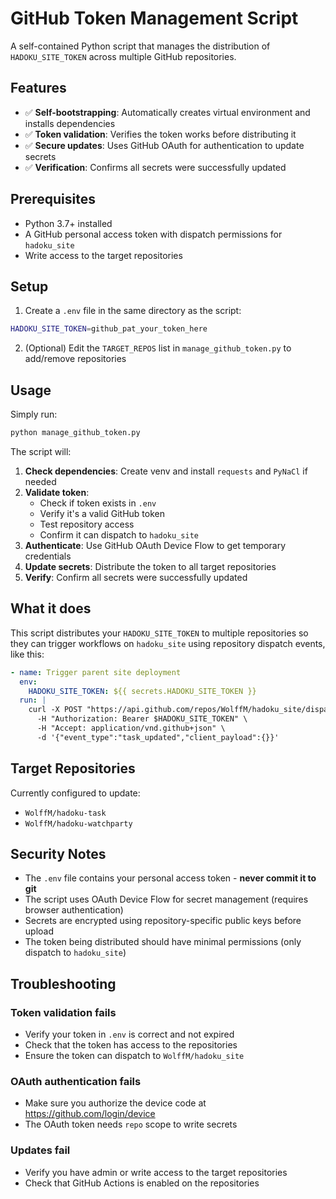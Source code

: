 # GitHub Token Management Script

A self-contained Python script that manages the distribution of `HADOKU_SITE_TOKEN` across multiple GitHub repositories.

## Features

- ✅ **Self-bootstrapping**: Automatically creates virtual environment and installs dependencies
- ✅ **Token validation**: Verifies the token works before distributing it
- ✅ **Secure updates**: Uses GitHub OAuth for authentication to update secrets
- ✅ **Verification**: Confirms all secrets were successfully updated

## Prerequisites

- Python 3.7+ installed
- A GitHub personal access token with dispatch permissions for `hadoku_site`
- Write access to the target repositories

## Setup

1. Create a `.env` file in the same directory as the script:

```bash
HADOKU_SITE_TOKEN=github_pat_your_token_here
```

2. (Optional) Edit the `TARGET_REPOS` list in `manage_github_token.py` to add/remove repositories

## Usage

Simply run:

```bash
python manage_github_token.py
```

The script will:

1. **Check dependencies**: Create venv and install `requests` and `PyNaCl` if needed
2. **Validate token**: 
   - Check if token exists in `.env`
   - Verify it's a valid GitHub token
   - Test repository access
   - Confirm it can dispatch to `hadoku_site`
3. **Authenticate**: Use GitHub OAuth Device Flow to get temporary credentials
4. **Update secrets**: Distribute the token to all target repositories
5. **Verify**: Confirm all secrets were successfully updated

## What it does

This script distributes your `HADOKU_SITE_TOKEN` to multiple repositories so they can trigger workflows on `hadoku_site` using repository dispatch events, like this:

```yaml
- name: Trigger parent site deployment
  env:
    HADOKU_SITE_TOKEN: ${{ secrets.HADOKU_SITE_TOKEN }}
  run: |
    curl -X POST "https://api.github.com/repos/WolffM/hadoku_site/dispatches" \
      -H "Authorization: Bearer $HADOKU_SITE_TOKEN" \
      -H "Accept: application/vnd.github+json" \
      -d '{"event_type":"task_updated","client_payload":{}}'
```

## Target Repositories

Currently configured to update:
- `WolffM/hadoku-task`
- `WolffM/hadoku-watchparty`

## Security Notes

- The `.env` file contains your personal access token - **never commit it to git**
- The script uses OAuth Device Flow for secret management (requires browser authentication)
- Secrets are encrypted using repository-specific public keys before upload
- The token being distributed should have minimal permissions (only dispatch to `hadoku_site`)

## Troubleshooting

### Token validation fails
- Verify your token in `.env` is correct and not expired
- Check that the token has access to the repositories
- Ensure the token can dispatch to `WolffM/hadoku_site`

### OAuth authentication fails
- Make sure you authorize the device code at https://github.com/login/device
- The OAuth token needs `repo` scope to write secrets

### Updates fail
- Verify you have admin or write access to the target repositories
- Check that GitHub Actions is enabled on the repositories
